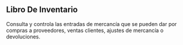 ## Libro De Inventario

Consulta y controla las entradas de mercancía que se pueden dar por
compras a proveedores, ventas clientes, ajustes de mercancía o devoluciones.

